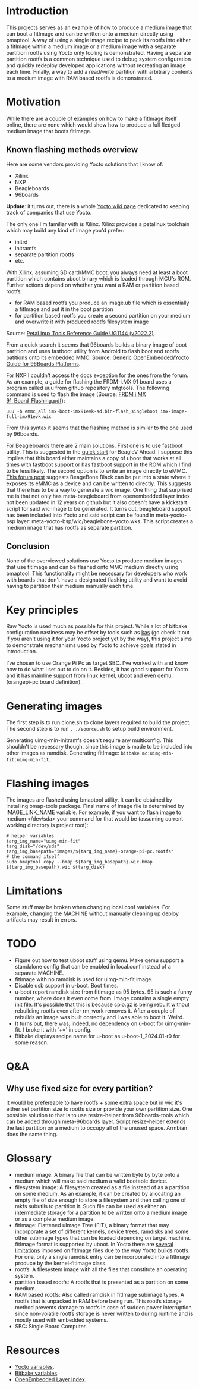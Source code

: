 # Introduction

This projects serves as an example of how to produce a medium image that can boot a fitImage and can be written onto a medium directly using bmaptool. A way of using a single image recipe to pack its rootfs into either a fitImage within a medium image or a medium image with a separate partition rootfs using Yocto only tooling is demonstrated. Having a separate partition rootfs is a common technique used to debug system configuration and quickly redeploy developed applications without recreating an image each time. Finally, a way to add a read/write partition with arbitrary contents to a medium image with RAM based rootfs is demonstrated.

# Motivation

While there are a couple of examples on how to make a fitImage itself online, there are none which would show how to produce a full fledged medium image that boots fitImage.

## Known flashing methods overview

Here are some vendors providing Yocto solutions that I know of:
 - Xilinx
 - NXP
 - Beagleboards
 - 96boards

**Update**: it turns out, there is a whole [Yocto wiki page](https://wiki.yoctoproject.org/wiki/Project_Users) dedicated to keeping track of companies that use Yocto.

The only one I'm familiar with is Xilinx. Xilinx provides a petalinux toolchain which may build any kind of image you'd prefer:
 - initrd
 - initramfs
 - separate partition rootfs
 - etc.

With Xilinx, assuming SD card/MMC boot, you always need at least a boot partition which contains uboot binary which is loaded through MCU's ROM. Further actions depend on whether you want a RAM or partition based rootfs:
 - for RAM based rootfs you produce an image.ub file which is essentially a fitImage and put it in the boot partition
 - for partition based rootfs you create a second partition on your medium and overwrite it with produced rootfs filesystem image

Source: [PetaLinux Tools Reference Guide UG1144 (v2022.2)](https://www.xilinx.com/support/documents/sw_manuals/xilinx2022_2/ug1144-petalinux-tools-reference-guide.pdf).

From a quick search it seems that 96boards builds a binary image of boot partition and uses fastboot utility from Android to flash boot and rootfs patitions onto its embedded MMC. Source: [Generic OpenEmbedded/Yocto Guide for 96Boards Platforms](https://www.96boards.org/documentation/consumer/guides/open_embedded.md.html).

For NXP I couldn't access the docs exception for the ones from the forum. As an example, a guide for flashing the FRDM-i.MX 91 board uses a program called uuu from github repository mfgtools. The following command is used to flash the image (Source: [FRDM i.MX 91_Board_Flashing.pdf](https://community.nxp.com/pwmxy87654/attachments/pwmxy87654/FRDM-Training/29/1/FRDM%20i.MX%2091_Board_Flashing.pdf)):
```
uuu -b emmc_all imx-boot-imx91evk-sd.bin-flash_singleboot imx-image-full-imx91evk.wic
```

From this syntax it seems that the flashing method is similar to the one used by 96boards.

For Beagleboards there are 2 main solutions. First one is to use fastboot utility. This is suggested in the [quick start](https://docs.beagleboard.org/boards/beaglev/ahead/02-quick-start.html) for BeagleV Ahead. I suppose this implies that this board either maintains a copy of uboot that works at all times with fastboot support or has fastboot support in the ROM which I find to be less likely. The second option is to write an image directly to eMMC. [This forum post](https://forum.beagleboard.org/t/flashing-bbb-emmc-with-yocto-image/32197) suggests BeageBone Black can be put into a state where it exposes its eMMC as a device and can be written to directly. This suggests that there has to be a way to generate a wic image. One thing that surprised me is that not only has meta-beagleboard from openembedded layer index not been updated in 12 years on github but it also doesn't have a kickstart script for said wic image to be generated. It turns out, beagleboard support has been included into Yocto and said script can be found in meta-yocto-bsp layer: meta-yocto-bsp/wic/beaglebone-yocto.wks. This script creates a medium image that has rootfs as separate partition.

## Conclusion

None of the overviewed solutions use Yocto to produce medium images that use fitImage and can be flashed onto MMC medium directly using bmaptool. This functionality might be necessary for developers who work with boards that don't have a designated flashing utility and want to avoid having to partition their medium manually each time.

# Key principles

Raw Yocto is used much as possible for this project. While a lot of bitbake configuration nastiness may be offset by tools such as [kas](https://github.com/siemens/kas) (go check it out if you aren't using it for your Yocto project yet by the way), this project aims to demonstrate mechanisms used by Yocto to achieve goals stated in introduction.

I've chosen to use Orange Pi Pc as target SBC. I've worked with and know how to do what I set out to do on it. Besides, it has good support for Yocto and it has mainline support from linux kernel, uboot and even qemu (orangepi-pc board definition).

# Generating images

The first step is to run clone.sh to clone layers required to build the project. The second step is to run `. ./source.sh` to setup build environment.

Generating uimg-min-initramfs doesn't require any multiconfig. This shouldn't be necessary though, since this image is made to be included into other images as ramdisk.
Generating fitImage: `bitbake mc:uimg-min-fit:uimg-min-fit`.

# Flashing images

The images are flashed using bmaptool utility. It can be obtained by installing bmap-tools package. Final name of image file is determined by IMAGE_LINK_NAME variable. For example, if you want to flash image <uimg-min-fit> to medium </dev/sda> your command for that would be (assuming current working directory is project root):
```
# helper variables
targ_img_name="uimg-min-fit"
targ_disk="/dev/sda"
targ_img_basepath="images/${targ_img_name}-orange-pi-pc.rootfs"
# the command itself
sudo bmaptool copy --bmap ${targ_img_basepath}.wic.bmap ${targ_img_basepath}.wic ${targ_disk}
```

# Limitations

Some stuff may be broken when changing local.conf variables. For example, changing the MACHINE without manually cleaning up deploy artifacts may result in errors.

# TODO

 - Figure out how to test uboot stuff using qemu. Make qemu support a standalone config that can be enabled in local.conf instead of a separate MACHINE.
 - fitImage with no ramdisk is used for uimg-min-fit image.
 - Disable usb support in u-boot. Boot times.
 - u-boot report ramdisk size from fitImage as 95 bytes. 95 is such a funny number, where does it even come from. Image contains a single empty init file. It's possible that this is because cpio.gz is being rebuilt without rebuilding rootfs even after rm_work removes it. After a couple of rebuilds an image was built correctly and I was able to boot it. Weird.
 - It turns out, there was, indeed, no dependency on u-boot for uimg-min-fit. I broke it with '+=' in config.
 - Bitbake displays recipe name for u-boot as u-boot-1_2024.01-r0 for some reason.

# Q&A

## Why use fixed size for every partition?

It would be prefereable to have rootfs + some extra space but in wic it's either set partition size to rootfs size or provide your own partition size. One possible solution to that is to use resize-helper from 96boards-tools which can be added through meta-96boards layer. Script resize-helper extends the last partition on a medium to occupy all of the unused space. Armbian does the same thing.

# Glossary

 - medium image: A binary file that can be written byte by byte onto a medium which will make said medium a valid bootable device.
 - filesystem image: A filesystem created as a file instead of as a partition on some medium. As an example, it can be created by allocating an empty file of size enough to store a filesystem and then calling one of mkfs subutils to partition it. Such file can be used as either an intermediate storage for a partition to be written onto a medium image or as a complete medium image.
 - fitImage: Flattened uImage Tree (FIT), a binary format that may incorporate a set of different kernels, device trees, ramdisks and some other subimage types that can be loaded depending on target machine. fitImage format is supported by uboot. In Yocto there are [several limitations](https://docs.yoctoproject.org/ref-manual/classes.html#kernel-fitimage) imposed on fitImage files due to the way Yocto builds rootfs. For one, only a single ramdisk entry can be incorporated into a fitImage produce by the kernel-fitimage class.
 - rootfs: A filesystem image with all the files that constitute an operating system.
 - partition based rootfs: A rootfs that is presented as a partition on some medium.
 - RAM based rootfs: Also called ramdisk in fitImage subimage types. A rootfs that is unpacked in RAM before being run. This rootfs storage method prevents damage to rootfs in case of sudden power interruption since non-volatile rootfs storage is never written to during runtime and is mostly used with embedded systems.
 - SBC: Single Board Computer.

# Resources

 - [Yocto variables](https://docs.yoctoproject.org/next/ref-manual/variables.html).
 - [Bitbake variables](https://docs.yoctoproject.org/bitbake/dev/bitbake-user-manual/bitbake-user-manual-ref-variables.html).
 - [OpenEmbedded Layer Index](https://layers.openembedded.org/layerindex/branch/master/layers/).
